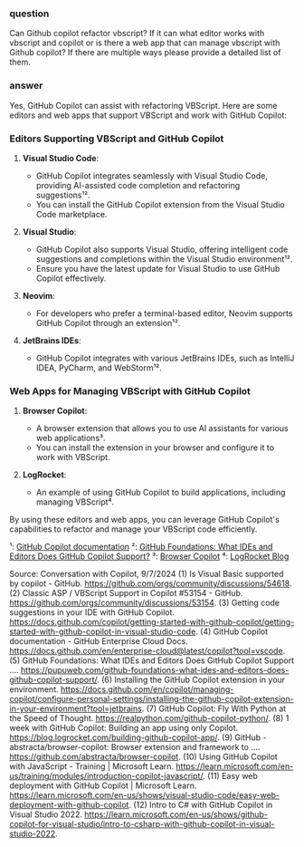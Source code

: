 ### question

Can Github copilot refactor vbscript? If it can what editor works with vbscript and copilot or is there a web app that can manage vbscript with Github copilot? If there are multiple ways please provide a detailed list of them.

### answer

Yes, GitHub Copilot can assist with refactoring VBScript. Here are some editors and web apps that support VBScript and work with GitHub Copilot:

### Editors Supporting VBScript and GitHub Copilot

1. **Visual Studio Code**:

   - GitHub Copilot integrates seamlessly with Visual Studio Code, providing AI-assisted code completion and refactoring suggestions¹².
   - You can install the GitHub Copilot extension from the Visual Studio Code marketplace.

2. **Visual Studio**:

   - GitHub Copilot also supports Visual Studio, offering intelligent code suggestions and completions within the Visual Studio environment¹².
   - Ensure you have the latest update for Visual Studio to use GitHub Copilot effectively.

3. **Neovim**:

   - For developers who prefer a terminal-based editor, Neovim supports GitHub Copilot through an extension¹².

4. **JetBrains IDEs**:
   - GitHub Copilot integrates with various JetBrains IDEs, such as IntelliJ IDEA, PyCharm, and WebStorm¹².

### Web Apps for Managing VBScript with GitHub Copilot

1. **Browser Copilot**:

   - A browser extension that allows you to use AI assistants for various web applications³.
   - You can install the extension in your browser and configure it to work with VBScript.

2. **LogRocket**:
   - An example of using GitHub Copilot to build applications, including managing VBScript⁴.

By using these editors and web apps, you can leverage GitHub Copilot's capabilities to refactor and manage your VBScript code efficiently.

¹: [GitHub Copilot documentation](https://docs.github.com/copilot/getting-started-with-github-copilot/getting-started-with-github-copilot-in-visual-studio-code)
²: [GitHub Foundations: What IDEs and Editors Does GitHub Copilot Support?](https://pupuweb.com/github-foundations-what-ides-and-editors-does-github-copilot-support/)
³: [Browser Copilot](https://github.com/abstracta/browser-copilot)
⁴: [LogRocket Blog](https://blog.logrocket.com/building-github-copilot-app/)

Source: Conversation with Copilot, 9/7/2024
(1) Is Visual Basic supported by copilot - GitHub. https://github.com/orgs/community/discussions/54618.
(2) Classic ASP / VBScript Support in Copilot #53154 - GitHub. https://github.com/orgs/community/discussions/53154.
(3) Getting code suggestions in your IDE with GitHub Copilot. https://docs.github.com/copilot/getting-started-with-github-copilot/getting-started-with-github-copilot-in-visual-studio-code.
(4) GitHub Copilot documentation - GitHub Enterprise Cloud Docs. https://docs.github.com/en/enterprise-cloud@latest/copilot?tool=vscode.
(5) GitHub Foundations: What IDEs and Editors Does GitHub Copilot Support .... https://pupuweb.com/github-foundations-what-ides-and-editors-does-github-copilot-support/.
(6) Installing the GitHub Copilot extension in your environment. https://docs.github.com/en/copilot/managing-copilot/configure-personal-settings/installing-the-github-copilot-extension-in-your-environment?tool=jetbrains.
(7) GitHub Copilot: Fly With Python at the Speed of Thought. https://realpython.com/github-copilot-python/.
(8) 1 week with GitHub Copilot: Building an app using only Copilot. https://blog.logrocket.com/building-github-copilot-app/.
(9) GitHub - abstracta/browser-copilot: Browser extension and framework to .... https://github.com/abstracta/browser-copilot.
(10) Using GitHub Copilot with JavaScript - Training | Microsoft Learn. https://learn.microsoft.com/en-us/training/modules/introduction-copilot-javascript/.
(11) Easy web deployment with GitHub Copilot | Microsoft Learn. https://learn.microsoft.com/en-us/shows/visual-studio-code/easy-web-deployment-with-github-copilot.
(12) Intro to C# with GitHub Copilot in Visual Studio 2022. https://learn.microsoft.com/en-us/shows/github-copilot-for-visual-studio/intro-to-csharp-with-github-copilot-in-visual-studio-2022.
